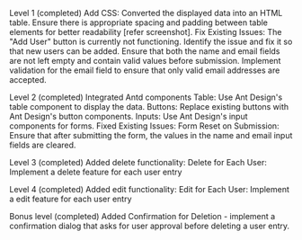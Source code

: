Level 1 (completed)
Add CSS:
 Converted the displayed data into an HTML table.
 Ensure there is appropriate spacing and padding between table elements for better readability [refer screenshot].
Fix Existing Issues:
 The "Add User" button is currently not functioning. Identify the issue and fix it so that new users can be added.
 Ensure that both the name and email fields are not left empty and contain valid values before submission.
 Implement validation for the email field to ensure that only valid email addresses are accepted.

 Level 2 (completed)
Integrated Antd components
 Table: Use Ant Design's table component to display the data.
 Buttons: Replace existing buttons with Ant Design's button components.
 Inputs: Use Ant Design's input components for forms.
Fixed Existing Issues:
 Form Reset on Submission: Ensure that after submitting the form, the values in the name and email input fields are cleared.
 
Level 3 (completed)
Added delete functionality:
 Delete for Each User: Implement a delete feature for each user entry

 Level 4 (completed)
Added edit functionality:
 Edit for Each User: Implement a edit feature for each user entry

 Bonus level (completed)
 Added Confirmation for Deletion - implement a confirmation dialog that asks for user approval before deleting a user entry.
